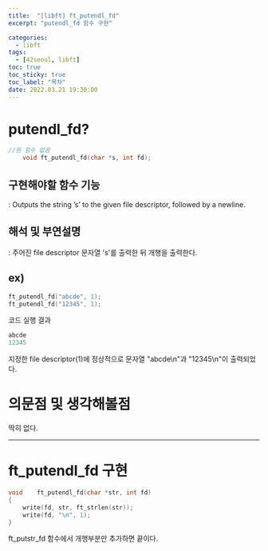```yaml
---
title:  "[libft] ft_putendl_fd"
excerpt: "putendl_fd 함수 구현"

categories:
  - libft
tags:
  - [42seoul, libft]
toc: true
toc_sticky: true
toc_label: "목차"
date: 2022.03.21 19:30:00
---
```


# putendl_fd?

```c
//원 함수 없음
    void ft_putendl_fd(char *s, int fd);
```

## 구현해야할 함수 기능    
:  Outputs the string ’s’ to the given file descriptor, followed by a newline.    

## 해석 및 부연설명    
:  주어진 file descriptor 문자열 's'를 출력한 뒤 개행을 출력한다.    

## ex)    
```c
ft_putendl_fd("abcde", 1);
ft_putendl_fd("12345", 1);

```
코드 실행 결과
```c
abcde
12345
```
지정한 file descriptor(1)에 정상적으로 문자열 "abcde\n"과 "12345\n"이 출력되었다.    

# 의문점 및 생각해볼점    
딱히 없다.    

***

# ft_putendl_fd 구현

```c
void	ft_putendl_fd(char *str, int fd)
{
	write(fd, str, ft_strlen(str));
	write(fd, "\n", 1);
}  

```
ft_putstr_fd 함수에서 개행부분만 추가하면 끝이다.    
